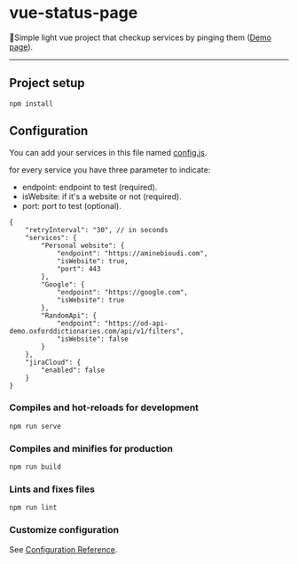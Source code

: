 # vue-status-page

🎯Simple light vue project that checkup services by pinging them  ([Demo page](http://vue-status-page.bioudi-dev.com)).

---

## Project setup

```
npm install
```

## Configuration

You can add your services in this file named [config.js](https://github.com/bioudi/vue-status-page/blob/master/config.json).


for every service you have three parameter to indicate:

- endpoint: endpoint to test (required).
- isWebsite: if it's a website or not (required).
- port: port to test (optional).

```
{
    "retryInterval": "30", // in seconds
    "services": {
        "Personal website": {
            "endpoint": "https://aminebioudi.com",
            "isWebsite": true,
            "port": 443
        },
        "Google": {
            "endpoint": "https://google.com",
            "isWebsite": true
        },
        "RandomApi": {
            "endpoint": "https://od-api-demo.oxforddictionaries.com/api/v1/filters",
            "isWebsite": false
        }
    },
    "jiraCloud": {
        "enabled": false
    }
}
```

### Compiles and hot-reloads for development

```
npm run serve
```

### Compiles and minifies for production

```
npm run build
```

### Lints and fixes files

```
npm run lint
```

### Customize configuration

See [Configuration Reference](https://cli.vuejs.org/config/).

